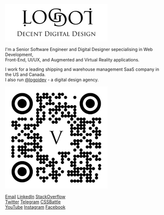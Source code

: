 <a href="https://logoi.dev?source=ghb">
    <img width="333" alt="Logo Banner" src="/images/banner.png" />
</a>

I'm a Senior Software Engineer and Digital Designer sepecialising in Web Development,  
Front-End, UI/UX, and Augmented and Virtual Reality applications.

I work for a leading shipping and warehouse management SaaS company in the US and Canada.  
I also run [@logoidev](https://github.com/logoidev) - a digital design agency.

<a href="https://logoi.dev/v?source=ghqrv">
    <img width="333" alt="QR logo" src="/images/qr-v.svg" />
</a>

  
[Email](mailto:v@logoi.dev) [LinkedIn](https://www.linkedin.com/in/logoi-v/) [StackOverflow](https://stackoverflow.com/users/6426334/v-kay)  
[Twitter](https://twitter.com/logoidev)  [Telegram](https://t.me/logoidev_v)  [CSSBattle](https://cssbattle.dev/player/v1adko)  
[YouTube](https://youtube.com/@logoidev)  [Instagram](https://www.instagram.com/logoidev)  [Facebook](https://facebook.com/logoidev)  
